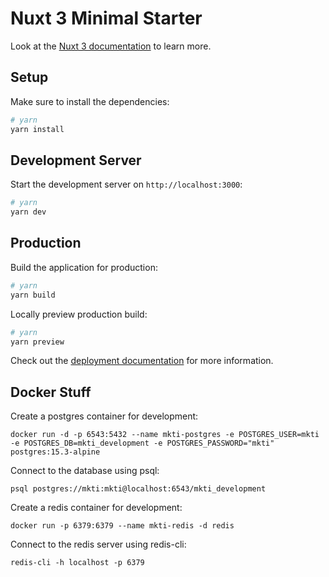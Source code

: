 # Nuxt 3 Minimal Starter

Look at the [Nuxt 3 documentation](https://nuxt.com/docs/getting-started/introduction) to learn more.

## Setup

Make sure to install the dependencies:

```bash
# yarn
yarn install
```

## Development Server

Start the development server on `http://localhost:3000`:

```bash
# yarn
yarn dev
```

## Production

Build the application for production:

```bash
# yarn
yarn build
```

Locally preview production build:

```bash
# yarn
yarn preview
```

Check out the [deployment documentation](https://nuxt.com/docs/getting-started/deployment) for more information.


## Docker Stuff

Create a postgres container for development:

```
docker run -d -p 6543:5432 --name mkti-postgres -e POSTGRES_USER=mkti -e POSTGRES_DB=mkti_development -e POSTGRES_PASSWORD="mkti" postgres:15.3-alpine
```

Connect to the database using psql:

```
psql postgres://mkti:mkti@localhost:6543/mkti_development
```

Create a redis container for development:

```
docker run -p 6379:6379 --name mkti-redis -d redis
```

Connect to the redis server using redis-cli:

```
redis-cli -h localhost -p 6379
```
